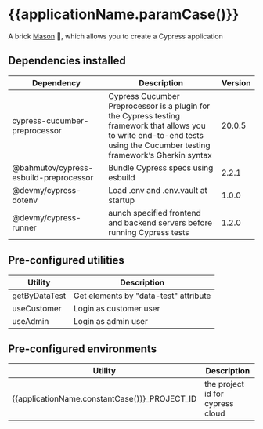 # {{applicationName.paramCase()}}

A brick [Mason](https://pub.dev/packages/mason) 🧱, which allows you to create a Cypress application

## Dependencies installed

| Dependency                             | Description                                                               | Version |
|----------------------------------------|---------------------------------------------------------------------------|---------|
| cypress-cucumber-preprocessor          | Cypress Cucumber Preprocessor is a plugin for the Cypress testing framework that allows you to write end-to-end tests using the Cucumber testing framework‘s Gherkin syntax | 20.0.5 |
| @bahmutov/cypress-esbuild-preprocessor | Bundle Cypress specs using esbuild                                        | 2.2.1   |
| @devmy/cypress-dotenv                  | Load .env and .env.vault at startup                                       | 1.0.0   |
| @devmy/cypress-runner                  | aunch specified frontend and backend servers before running Cypress tests | 1.2.0   |


## Pre-configured utilities

| Utility                       | Description                                                    |
|-------------------------------|----------------------------------------------------------------|
| getByDataTest                 | Get elements by "data-test" attribute                          |
| useCustomer                   | Login as customer user                                         |
| useAdmin                      | Login as admin user                                            |

## Pre-configured environments

| Utility                       | Description                                                    |
|-------------------------------|----------------------------------------------------------------|
| {{applicationName.constantCase()}}_PROJECT_ID | the project id for cypress cloud |
